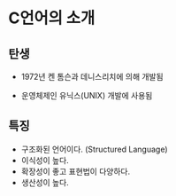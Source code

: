 # C언어의 소개

## 탄생

- 1972년 켄 톰슨과 데니스리치에 의해 개발됨

- 운영체제인 유닉스(UNIX) 개발에 사용됨

## 특징

- 구조화된 언어이다. (Structured Language)
- 이식성이 높다.
- 확장성이 좋고 표현법이 다양하다.
- 생산성이 높다.